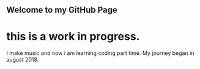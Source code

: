## Welcome to my GitHub Page
 
# this is a work in progress.

I make music and now i am learning coding part time. 
My journey began in august 2018.

 